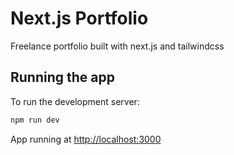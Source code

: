 # Next.js Portfolio

Freelance portfolio built with next.js and tailwindcss

## Running the app

To run the development server:

```bash
npm run dev
```

App running at [http://localhost:3000](http://localhost:3000)